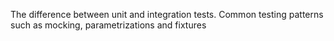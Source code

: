 The difference between unit and integration tests.
Common testing patterns such as mocking, parametrizations and fixtures
